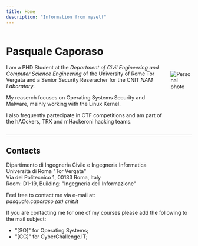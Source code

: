 ```yaml
---
title: Home
description: "Information from myself"
---
```


<div style="display: flex; align-items: center;">
  <div>
  <h1>
      Pasquale Caporaso
  </h1>
  I am a PHD Student at the <i>Department of Civil Engineering and Computer Science Engineering</i> of the University of Rome Tor Vergata and a Senior Security Reseracher for the CNIT <i>NAM Laboratory</i>.
  
  My reaserch focuses on Operating Systems Security and Malware, mainly working with the Linux Kernel.
  
  I also frequently partecipate in CTF competitions and am part of the hAOckers, TRX and mHackeroni hacking teams.
  </div>
  <img src="https://capo80.github.io/images/pasquale.jpg" alt="Personal photo" style="max-width: 200px; margin-left: 20px;">
</div>


<!-- secret photo of my cat at /images/cat.jpeg -->

---

## Contacts


Dipartimento di Ingegneria Civile e Ingegneria Informatica</br>
Università di Roma "Tor Vergata"</br>
Via del Politecnico 1, 00133 Roma, Italy</br>
Room: D1-19, Building: "Ingegneria dell'Informazione"</br>

Feel free to contact me via e-mail at: </br>
*pasquale.caporaso (at) cnit.it*

If you are contacting me for one of my courses please add the following to the mail subject:</br>
- "[SO]" for Operating Systems;
- "[CC]" for CyberChallenge.IT; 

